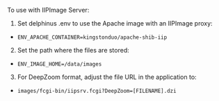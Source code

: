 To use with IIPImage Server:

1. Set delphinus .env to use the Apache image with an IIPImage proxy: 
 - `ENV_APACHE_CONTAINER=kingstonduo/apache-shib-iip`

2. Set the path where the files are stored:
 - `ENV_IMAGE_HOME=/data/images`

3. For DeepZoom format, adjust the file URL in the application to:
  - `images/fcgi-bin/iipsrv.fcgi?DeepZoom=[FILENAME].dzi`
